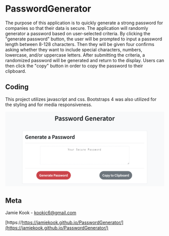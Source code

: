 # PasswordGenerator
The purpose of this application is to quickly generate a strong password for companies so that their data is secure. The application will randomly generator a password based on user-selected criteria. By clicking the "generate password" button, the user will be prompted to input a password length between 8-128 characters. Then they will be given four confirms asking whether they want to include special characters, numbers, lowercase, and/or uppercase letters. After submitting the criteria, a randomized password will be generated and return to the display. Users can then click the "copy" button in order to copy the password to their clipboard. 

## Coding 

This project utilizes javascript and css. Bootstraps 4 was also utilized for the styling and for media responsiveness. 


![image of password generator](/Assets/passwordGenerator.png)


## Meta

Jamie Kook - kookjc6@gmail.com

[https://https://jamiekook.github.io/PasswordGenerator/](https://jamiekook.github.io/PasswordGenerator/)

